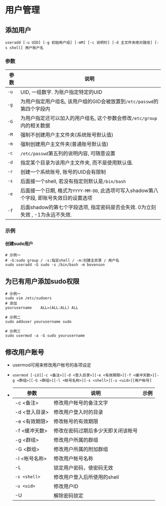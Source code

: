 # 用户管理

## 添加用户

`useradd [-u UID] [-g 初始用户组] [-mM] [-c 说明栏] [-d 主文件夹绝对路径] [-s shell] 用户账户名`

### 参数

| 参数   | 说明                                       |
| ---- | ---------------------------------------- |
| `-u` | UID, 一组数字. 为账户指定特定的UID                   |
| `-g` | 为用户指定用户组名, 该用户组的GID会被放置到`/etc/passwd`的第四个字段内 |
| `-G` | 为用户指定还可以加入的用户组名, 这个参数会修改`/etc/group`内的相关数据 |
| `-M` | 强制不创建用户主文件夹(系统账号默认值)                     |
| `-m` | 强制创建用户主文件夹(普通账号默认值)                      |
| `-c` | `/etc/passwd`第五列的说明内容, 可随意设置             |
| `-d` | 指定某个目录为该用户主文件夹, 而不是使用默认值.                |
| `-r` | 创建一个系统账号, 账号的UID会有限制                     |
| `-s` | 后面接一个shell, 若没有指定则默认是`/bin/bash`         |
| `-e` | 后面接一个日期, 格式为`YYYY-MM-DD`, 此选项可写入shadow第八个字段, 即账号失效日的设置选项 |
| `-f` | 后面shadow的第七个字段选项, 指定密码是否会失效. 0为立刻失效 , -1为永远不失效. |

### 示例

#### 创建sudo用户

```shell
# 示例一
# -G:sudo group / -s:指定shell / -m:创建主目录 / 用户名
sudo useradd -G sudo -s /bin/bash -m bovenson
```

## 为已有用户添加sudo权限

```shell
# 示例一
sudo vim /etc/sudoers
# 添加
yourusername    ALL=(ALL:ALL) ALL

# 示例二
sudo adduser yourusername sudo

# 示例三
sudo usermod -a -G sudo yourusername
```

## 修改用户账号

- usermod可用来修改用户帐号的各项设定

- ```shell
  usermod [-LU][-c <备注>][-d <登入目录>][-e <有效期限>][-f <缓冲天数>][-g <群组>][-G <群组>][-l <帐号名称>][-s <shell>][-u <uid>][用户帐号]
  ```

- | 参数           | 说明                | 示例   |
  | ------------ | ----------------- | ---- |
  | -c <备注>      | 修改用户帐号的备注文字       |      |
  | -d <登入目录>    | 修改用户登入时的目录        |      |
  | -e <有效期限>    | 修改帐号的有效期限         |      |
  | -f <缓冲天数>    | 修改在密码过期后多少天即关闭该帐号 |      |
  | -g <群组>      | 修改用户所属的群组         |      |
  | -G <群组>      | 修改用户所属的附加群组       |      |
  | -l <帐号名称>    | 修改用户帐号名称          |      |
  | -L           | 锁定用户密码，使密码无效      |      |
  | `-s <shell>` | 修改用户登入后所使用的shell  |      |
  | `-u <uid>`   | 修改用户ID            |      |
  | -U           | 解除密码锁定            |      |

  ​

